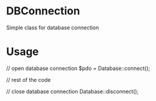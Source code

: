 # DBConnection
Simple class for database connection

# Usage
// open database connection 
$pdo = Database::connect();

// rest of the code

// close database connection
Database::disconnect();

